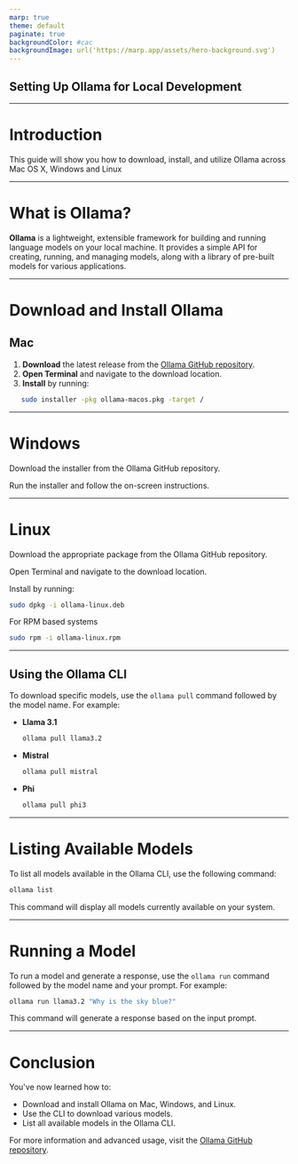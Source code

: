 ```yaml
---
marp: true
theme: default
paginate: true
backgroundColor: #cac
backgroundImage: url('https://marp.app/assets/hero-background.svg')
---
```


## **Setting Up Ollama for Local Development**

---

# Introduction

This guide will show you how to download, install, and utilize Ollama across Mac OS X, Windows and Linux

---

# What is Ollama?

**Ollama** is a lightweight, extensible framework for building and running language models on your local machine. It provides a simple API for creating, running, and managing models, along with a library of pre-built models for various applications.

---

# Download and Install Ollama

## Mac

1. **Download** the latest release from the [Ollama GitHub repository](https://github.com/ollama/ollama).
2. **Open Terminal** and navigate to the download location.
3. **Install** by running:

```bash
   sudo installer -pkg ollama-macos.pkg -target /
```

---

# Windows
Download the installer from the Ollama GitHub repository.

Run the installer and follow the on-screen instructions.

---
# Linux
Download the appropriate package from the Ollama GitHub repository.

Open Terminal and navigate to the download location.

Install by running:

```bash
sudo dpkg -i ollama-linux.deb
```

For RPM based systems

```bash
sudo rpm -i ollama-linux.rpm

```

---

## Using the Ollama CLI

To download specific models, use the `ollama pull` command followed by the model name. For example:

* **Llama 3.1**
  ```bash
  ollama pull llama3.2
  ```

* **Mistral**
  ```bash
  ollama pull mistral
  ```

* **Phi**
  ```bash
  ollama pull phi3
  ```

---

# Listing Available Models

To list all models available in the Ollama CLI, use the following command:

```bash
ollama list
```

This command will display all models currently available on your system. 

---

# Running a Model

To run a model and generate a response, use the `ollama run` command followed by the model name and your prompt. For example:

```bash
ollama run llama3.2 "Why is the sky blue?"
```

This command will generate a response based on the input prompt. 

---

# Conclusion

You've now learned how to:

- Download and install Ollama on Mac, Windows, and Linux.
- Use the CLI to download various models.
- List all available models in the Ollama CLI.

For more information and advanced usage, visit the [Ollama GitHub repository](https://github.com/ollama/ollama).


